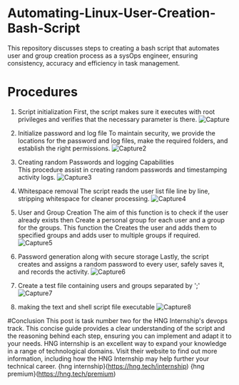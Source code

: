 # Automating-Linux-User-Creation-Bash-Script
This repository discusses steps to creating a bash script that automates user and group creation process as a sysOps engineer, ensuring consistency, accuracy and efficiency in task management.

# Procedures
1. Script initialization
First, the script makes sure it executes with root privileges and verifies that the necessary parameter is there.
![Capture](https://github.com/Oluwaseunoyefule/Automating-Linux-User-Creation-Bash-Script/assets/94696105/1cb904c9-dd5a-4780-897a-02415a05d473)

2. Initialize password and log file
To maintain security, we provide the locations for the password and log files, make the required folders, and establish the right permissions. 
![Capture2](https://github.com/Oluwaseunoyefule/Automating-Linux-User-Creation-Bash-Script/assets/94696105/8b1c61da-959a-413a-a484-60f74766ddd3)

3. Creating random Passwords and logging Capabilities
This procedure assist in creating random passwords and timestamping activity logs.
![Capture3](https://github.com/Oluwaseunoyefule/Automating-Linux-User-Creation-Bash-Script/assets/94696105/e642cd88-a82e-4f1f-b1be-8c95ff665c38)

4. Whitespace removal
The script reads the user list file line by line, stripping whitespace for cleaner processing.
![Capture4](https://github.com/Oluwaseunoyefule/Automating-Linux-User-Creation-Bash-Script/assets/94696105/00c8527b-57c0-4e1e-91f7-8a92ac071f6a)

5. User and Group Creation
The aim of this function is to check if the user already exists then Create a personal group for each user and a group for the groups. This function the Creates the user and adds them to specified groups and adds user to multiple groups if required.
![Capture5](https://github.com/Oluwaseunoyefule/Automating-Linux-User-Creation-Bash-Script/assets/94696105/6fa273ce-0458-4838-beaa-5c4357752237)

6. Password generation along with secure storage
Lastly, the script creates and assigns a random password to every user, safely saves it, and records the activity.
![Capture6](https://github.com/Oluwaseunoyefule/Automating-Linux-User-Creation-Bash-Script/assets/94696105/a4e8cb29-a463-42c2-99f8-f6f0fd8fe0b1)

7. Create a test file containing users and groups separated by ';'
![Capture7](https://github.com/Oluwaseunoyefule/Automating-Linux-User-Creation-Bash-Script/assets/94696105/bdd5deae-9818-4a62-be9b-5cf815dbf0f8)

8. making the text and shell script file executable
![Capture8](https://github.com/Oluwaseunoyefule/Automating-Linux-User-Creation-Bash-Script/assets/94696105/b17662e7-038f-4680-9225-a71dc4075635)

#Conclusion
This post is task number two for the HNG Internship's devops track. This concise guide provides a clear understanding of the script and the reasoning behind each step, ensuring you can implement and adapt it to your needs.
HNG internship is an excellent way to expand your knowledge in a range of technological domains. Visit their website to find out more information, including how the HNG Internship may help further your technical career. 
{hng internship}(https://hng.tech/internship)  {hng premium}(https://hng.tech/premium)

